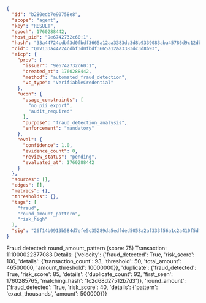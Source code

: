 ```json
{
  "id": "b280edb7e90758e8",
  "scope": "agent",
  "key": "RESULT",
  "epoch": 1760288442,
  "host_pid": "9e6742732c60:1",
  "hash": "33a44724cdbf3d0fbdf3665a12aa3383dc3d8b9339083aba45786d9c12db5775",
  "cid": "QmV133a44724cdbf3d0fbdf3665a12aa3383dc3d8b93",
  "aicp": {
    "prov": {
      "issuer": "9e6742732c60:1",
      "created_at": 1760288442,
      "method": "automated_fraud_detection",
      "vc_type": "VerifiableCredential"
    },
    "ucon": {
      "usage_constraints": [
        "no_pii_export",
        "audit_required"
      ],
      "purpose": "fraud_detection_analysis",
      "enforcement": "mandatory"
    },
    "eval": {
      "confidence": 1.0,
      "evidence_count": 0,
      "review_status": "pending",
      "evaluated_at": 1760288442
    }
  },
  "sources": [],
  "edges": [],
  "metrics": {},
  "thresholds": {},
  "tags": [
    "fraud",
    "round_amount_pattern",
    "risk_high"
  ],
  "sig": "26f14b0913b584d7efe5c35289da5edfded5058a2af333f56a1c2a410f5df808"
}
```

Fraud detected: round_amount_pattern (score: 75)
Transaction: 111000022377083
Details: {'velocity': {'fraud_detected': True, 'risk_score': 100, 'details': {'transaction_count': 93, 'threshold': 50, 'total_amount': 46500000, 'amount_threshold': 10000000}}, 'duplicate': {'fraud_detected': True, 'risk_score': 85, 'details': {'duplicate_count': 92, 'first_seen': 1760285765, 'matching_hash': 'fc2d68d27512b7d3'}}, 'round_amount': {'fraud_detected': True, 'risk_score': 40, 'details': {'pattern': 'exact_thousands', 'amount': 500000}}}